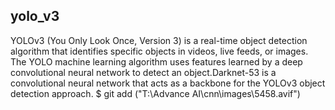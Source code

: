 ## yolo_v3
YOLOv3 (You Only Look Once, Version 3) is a real-time object detection algorithm that identifies specific objects in videos, live feeds, or images. The YOLO machine learning algorithm uses features learned by a deep convolutional neural network to detect an object.Darknet-53 is a convolutional neural network that acts as a backbone for the YOLOv3 object detection approach.
$ git add ("T:\Advance AI\cnn\images\5458.avif")
